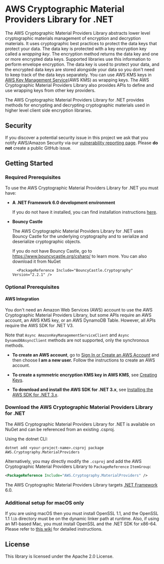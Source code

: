 # AWS Cryptographic Material Providers Library for .NET 

The AWS Cryptographic Material Providers Library abstracts lower level cryptographic materials management of encryption and decryption materials.
It uses cryptographic best practices to protect the data keys that protect your data.
The data key is protected with a key encryption key called a *wrapping key*.
The encryption method returns the data key and one or more encrypted data keys.
Supported libraries use this information to perform envelope encryption.
The data key is used to protect your data,
and the encrypted data keys are stored alongside your data
so you don't need to keep track of the data keys separately.
You can use AWS KMS keys in [AWS Key Management Service](https://aws.amazon.com/kms/)(AWS KMS) as wrapping keys.
The AWS Cryptographic Material Providers Library
also provides APIs to define and use wrapping keys from other key providers. 

The AWS Cryptographic Material Providers Library for .NET provides methods for encrypting and decrypting cryptographic materials used in higher level client side encryption libraries. 


## Security
If you discover a potential security issue in this project
we ask that you notify AWS/Amazon Security via our
[vulnerability reporting page](http://aws.amazon.com/security/vulnerability-reporting/).
Please **do not** create a public GitHub issue.

## Getting Started

### Required Prerequisites
To use the AWS Cryptographic Material Providers Library for .NET you must have:

* **A .NET Framework 6.0 development environment**

  If you do not have it installed, you can find installation instructions [here](https://dotnet.microsoft.com/en-us/download/dotnet/6.0).

* **Bouncy Castle**

  The AWS Cryptographic Material Providers Library for .NET uses Bouncy Castle for the underlying cryptography and to serialize and deserialize cryptographic objects.

  If you do not have Bouncy Castle, go to https://www.bouncycastle.org/csharp/ to learn more. 
  You can also download it from NuGet
  ```
    <PackageReference Include="BouncyCastle.Cryptography" Version="2.2.1" />
  ```

### Optional Prerequisites

#### AWS Integration
You don't need an Amazon Web Services (AWS) account to use the AWS Cryptographic Material Providers Library, 
but some APIs require an AWS account, an AWS KMS key, or an AWS DynamoDB Table.
However, all APIs require the AWS SDK for .NET V3.

Note that `Async AmazonKeyManagementServiceClient` and `Async DynamoDBAsyncClient` methods are not supported, only the synchronous methods.

* **To create an AWS account**, go to [Sign In or Create an AWS Account](https://portal.aws.amazon.com/gp/aws/developer/registration/index.html) and then choose **I am a new user.** Follow the instructions to create an AWS account.

* **To create a symmetric encryption KMS key in AWS KMS**, see [Creating Keys](https://docs.aws.amazon.com/kms/latest/developerguide/create-keys.html).

* **To download and install the AWS SDK for .NET 3.x**, see [Installing the AWS SDK for .NET 3.x](https://docs.aws.amazon.com/sdk-for-net/v3/developer-guide/net-dg-install-assemblies.html).

### Download the AWS Cryptographic Material Providers Library for .NET
The AWS Cryptographic Material Providers Library for .NET is available on NuGet and can be referenced
from an existing .csproj.

Using the dotnet CLI:
```shell
dotnet add <your-project-name>.csproj package AWS.Cryptography.MaterialProviders
```

Alternatively, you may directly modify the `.csproj` and add the
AWS Cryptographic Material Providers Library to `PackageReference` `ItemGroup`:
```xml
<PackageReference Include="AWS.Cryptography.MaterialProviders" />
```

The AWS Cryptographic Material Providers Library targets [.NET Framework](https://docs.microsoft.com/en-us/dotnet/framework/) 6.0.

### Additional setup for macOS only

If you are using macOS then you must install OpenSSL 1.1,
and the OpenSSL 1.1 `lib` directory must be on the dynamic linker path at runtime.
Also, if using an M1-based Mac, you must install OpenSSL and the .NET SDK for x86-64.
Please refer to [this wiki](https://github.com/aws/aws-encryption-sdk-dafny/wiki/Using-the-AWS-Encryption-SDK-for-.NET-on-macOS) for detailed instructions.

## License

This library is licensed under the Apache 2.0 License.
